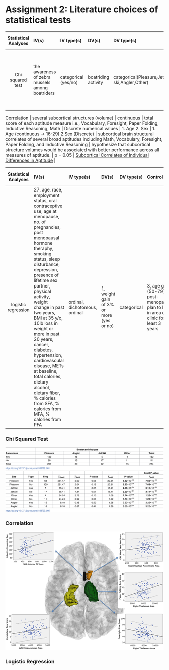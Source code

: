 # Assignment 2: Literature choices of statistical tests

| **Statistical Analyses** |  **IV(s)**  |  **IV type(s)** |  **DV(s)**  |  **DV type(s)**  |  **Control Var** | **Control Var type**  | **Question to be answered** | **_H0_** | **alpha** | **link to paper**| 
|:----------:|:----------|:------------|:-------------|:-------------|:------------|:------------- |:------------------|:----:|:-------:|:-------|
Chi squared test   | the awareness of zebra mussels among boatriders | categorical (yes/no) | boatriding activity | categorical(Pleasure,Jet-ski,Angler,Other) | Lake Mead | Discrete | investigate the association between the boating activity type and the awareness of zebra mussels | Little or no association beteen boating activity type and the awareness of the zebra mussels | 0.05 |[Fisher’s exact approach for post hoc analysis of a chi-squared test](https://journals.plos.org/plosone/article?id=10.1371/journal.pone.0188709#abstract0)  |


Correlation | several subcortical structures (volume) | continuous | total score of each aptitude measure i.e., Vocabulary, Foresight, Paper Folding, Inductive Reasoning, Math | Discrete numerical values | 1. Age 2. Sex | 1. Age (continuous -> 16-29) 2.Sex (Discrete) | subcortical brain structural correlates of several broad aptitudes including Math, Vocabulary, Foresight, Paper Folding, and Inductive Reasoning | hypothesize that subcortical structure volumes would be associated with better performance across all measures of aptitude. | p = 0.05 | [Subcortical Correlates of Individual Differences in Aptitude](https://journals.plos.org/plosone/article?id=10.1371/journal.pone.0089425) |

| **Statistical Analyses** |  **IV(s)**  |  **IV type(s)** |  **DV(s)**  |  **DV type(s)**  |  **Control Var** | **Control Var type**  | **Question to be answered** | **_H0_** | **alpha** | **link to paper**| 
|:----------:|:----------|:------------|:-------------|:-------------|:------------|:------------- |:------------------|:----:|:-------:|:-------|
logistic regression| 27, age, race, employment status, oral contraceptive use, age at menopause, no. of pregnancies, post menopausal hormone theraphy, smoking status, sleep disturbance, depression, presence of lifetime sex partner, physical activity, weight change in past two years, BMI at 35 y/o, 10lb loss in weight or more in past 20 years, cancer, diabetes, hypertension, cardiovascular disease, METs at baseline, total calories, dietary alcohol, dietary fiber, % calories from SFA, % calories from MFA, % calories from PFA | ordinal, dichotomous, ordinal | 1, weight gain of 3% or more (yes or no)| categorical | 3, age group (50-79), post-menopausal, plan to live in area of clinic for at least 3 years | categorical | What variables lead to higher risk of weight gain among menopausal women | CART analysis results and recorded results are not from the same population   | 0.05 | [Risk Profiles for Weight Gain among Postmenopausal Women](https://journals.plos.org/plosone/article?id=10.1371/journal.pone.0121430) |

### Chi Squared Test 
![Alt text](../HW5_vvt221/images/i2.PNG)
![Alt text](../HW5_vvt221/images/i3.PNG)

### Correlation
![Alt text](../HW5_vvt221/images/i1.png)

### Logistic Regression
